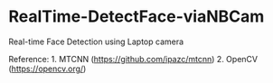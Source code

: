 # RealTime-DetectFace-viaNBCam
Real-time Face Detection using Laptop camera

Reference:
    1. MTCNN (https://github.com/ipazc/mtcnn)
    2. OpenCV (https://opencv.org/)